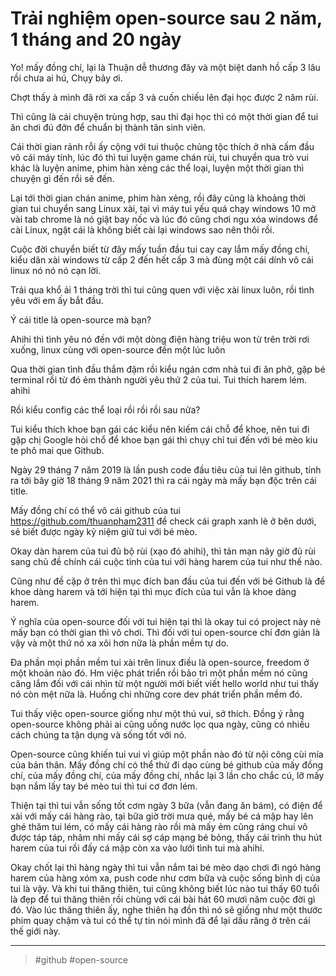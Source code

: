 # Trải nghiệm open-source sau 2 năm, 1 tháng and 20 ngày

Yo! mấy đồng chí, lại là Thuận dễ thương đây và một biệt danh hồ cấp 3 lâu rồi chưa ai hú, Chụy bảy ơi.

Chợt thấy à mình đã rời xa cấp 3 và cuốn chiếu lên đại học được 2 năm rùi.

Thì cũng là cái chuyện trùng hợp, sau thi đại học thì có một thời gian để tui ăn chơi đú đởn để chuẩn bị thành tân sinh viên.

Cái thời gian rảnh rỗi ấy cộng với tui thuộc chủng tộc thích ở nhà cấm đầu vô cái máy tính, lúc đó thì tui luyện game chán rùi, tui chuyển qua trò vui khác là luyện anime, phim hàn xẻng các thể loại, luyện một thời gian thì chuyện gì đến rồi sẽ đến.

Lại tới thời gian chán anime, phim hàn xẻng, rồi đây cũng là khoảng thời gian tui chuyển sang Linux xài, tại vì máy tui yếu quá chạy windows 10 mở vài tab chrome là nó giật bay nốc và lúc đó cũng chơi ngu xóa windows để cài Linux, ngặt cái là không biết cài lại windows sao nên thôi rồi.

Cuộc đời chuyển biết từ đây mấy tuần đầu tui cay cay lắm mấy đồng chí, kiểu dân xài windows từ cấp 2 đến hết cấp 3 mà đùng một cái dính vô cái linux nó nó nó cạn lời.

Trải qua khổ ải 1 tháng trời thì tui cũng quen với việc xài linux luôn, rồi tình yêu với em ấy bắt đầu.

Ý cái title là open-source mà bạn?

Ahihi thì tình yêu nó đến với một dòng điện hàng triệu won từ trên trời rơi xuống, linux cùng với open-source đến một lúc luôn

Qua thời gian tình đầu thắm đậm rồi kiểu ngán cơm nhà tui đi ăn phở, gặp bé terminal rồi từ đó ẻm thành người yêu thứ 2 của tui. Tui thích harem lém. ahihi

Rồi kiểu config các thể loại rồi rồi rồi sau nữa?

Tui kiểu thích khoe bạn gái các kiểu nên kiếm cái chỗ để khoe, nên tui đi gặp chị Google hỏi chổ để khoe bạn gái thì chụy chỉ tui đến với bé mèo kiu te phô mai que Github.

Ngày 29 tháng 7 năm 2019 là lần push code đầu tiêu của tui lên github, tính ra tới bây giờ 18 tháng 9 năm 2021 thì ra cái ngày mà mấy bạn độc trên cái title.

Mấy đồng chí có thể vô cái github của tui <https://github.com/thuanpham2311> để check cái graph xanh lè ở bên dưới, sẻ biết được ngày kỷ niệm giữ tui với bé mèo.

Okay dàn harem của tui đủ bộ rùi (xạo đó ahihi), thì tản mạn nãy giờ đủ rùi sang chủ đề chính cái cuộc tình của tui với hàng harem của tui như thế nào.

Cũng như đề cặp ở trên thì mục đích ban đầu của tui đến với bé Github là để khoe dàng harem và tới hiện tại thì mục đích của tui vẫn là khoe dàng harem.

Ý nghĩa của open-source đối với tui hiện tại thì là okay tui có project này nè mấy bạn có thời gian thì vô chơi. Thì đối với tui open-source chỉ đơn giản là vậy và một thứ nó xa xôi hơn nữa là phần mềm tự do.

Đa phần mọi phần mềm tui xài trên linux điều là open-source, freedom ở một khoản nào đó. Hm việc phát triển rồi bảo trì một phần mềm nó cũng căng lắm đối với cái nhìn từ một người mới biết viết hello world như tui thấy nó còn mệt nữa là. Huống chi những core dev phát triển phần mềm đó.

Tui thấy việc open-source giống như một thú vui, sở thích. Đồng ý rằng open-source không phải ai cũng uống nước lọc qua ngày, cũng có nhiều cách chúng ta tận dụng và sống tốt với nó.

Open-source cũng khiến tui vui vì giúp một phần nào đó từ nội công cùi mía của bản thân. Mấy đồng chí có thể thử đi dạo cùng bé github của mấy đồng chí, của mấy đồng chí, của mấy đồng chí, nhắc lại 3 lần cho chắc cú, lỡ mấy bạn nắm lấy tay bé mèo tui thì tui cơ đơn lém.

Thiện tại thì tui vẫn sống tốt cơm ngày 3 bữa (vẫn đang ăn bám), có điện để xài với mấy cái hàng rào, tại bữa giờ trời mưa qué, mấy bé cá mập hay lên ghé thăm tui lém, có mấy cái hàng rào rồi mà mấy ẻm cũng ráng chui vô được táp táp, nhâm nhi mấy cái sợ cáp mạng bé bỏng, thấy cái trình thu hút harem của tui rồi đấy cá mập còn xa vào lưới tình tui mà ahihi.

Okay chốt lại thì hàng ngày thì tui vẫn nắm tai bé mèo dạo chơi đi ngó hàng harem của hàng xóm xa, push code như cơm bữa và cuộc sống bình dị của tui là vậy. Và khi tui thăng thiên, tui cũng không biết lúc nào tui thấy 60 tuổi là đẹp để tui thăng thiên rồi chùng với cái bài hát 60 mươi năm cuộc đời gì đó. Vào lúc thăng thiên ấy, nghe thiên hạ đồn thì nó sẽ giống như một thước phim quay chậm và tui có thể tự tin nói mình đã để lại dấu răng ở trên cái thế giới này.

---
> #github #open-source
